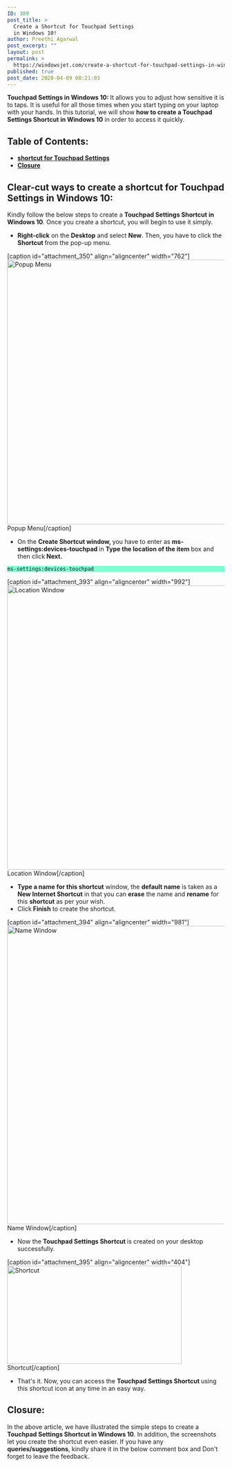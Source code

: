```yaml
---
ID: 389
post_title: >
  Create a Shortcut for Touchpad Settings
  in Windows 10!
author: Preethi Agarwal
post_excerpt: ""
layout: post
permalink: >
  https://windowsjet.com/create-a-shortcut-for-touchpad-settings-in-windows-10-389/
published: true
post_date: 2020-04-09 08:21:03
---
```

<strong><span class="dropcap">T</span>ouchpad Settings in Windows 10: </strong>It allows you to adjust how sensitive it is to taps. It is useful for all those times when you start typing on your laptop with your hands. In this tutorial, we will show <strong>how to create a Touchpad Settings Shortcut in Windows 10</strong> in order to access it quickly.
<h2>Table of Contents:</h2>
<ul>
 	<li><a href="#1"><strong>shortcut for Touchpad Settings</strong></a></li>
 	<li><a href="#2"><strong>Closure</strong></a></li>
</ul>
<h2 id="1">Clear-cut ways to create a shortcut for Touchpad Settings in Windows 10:</h2>
Kindly follow the below steps to create a <strong>Touchpad Settings Shortcut</strong> <strong>in Windows 10</strong>. Once you create a shortcut, you will begin to use it simply.
<ul>
 	<li><strong>Right-click</strong> on the <strong>Desktop</strong> and select <strong>New</strong>. Then, you have to click the <strong>Shortcut </strong>from the pop-up menu.</li>
</ul>
[caption id="attachment_350" align="aligncenter" width="762"]<img class="wp-image-350 size-full" src="https://windowsjet.com/wp-content/uploads/2020/04/Screenshot_1.png" alt="Popup Menu" width="762" height="612" /> Popup Menu[/caption]
<ul>
 	<li>On the <strong>Create Shortcut window, </strong>you have to enter as <strong>ms-settings:devices-touchpad </strong>in <strong>Type the location of the item </strong>box and then click<strong> Next.</strong></li>
</ul>
<p style="background: aquamarine;"><code>ms-settings:devices-touchpad</code></p>


[caption id="attachment_393" align="aligncenter" width="992"]<img class="wp-image-393 size-full" src="https://windowsjet.com/wp-content/uploads/2020/04/Screenshot_2-2.png" alt="Location Window" width="992" height="657" /> Location Window[/caption]
<ul>
 	<li><strong>Type a name for this shortcut</strong> window, the <strong>default name</strong> is taken as a <strong>New Internet Shortcut</strong> in that you can <strong>erase</strong> the name and <strong>rename</strong> for this <strong>shortcut</strong> as per your wish.</li>
 	<li>Click<strong> Finish</strong> to create the shortcut.</li>
</ul>
[caption id="attachment_394" align="aligncenter" width="981"]<img class="wp-image-394 size-full" src="https://windowsjet.com/wp-content/uploads/2020/04/Screenshot_3-2.png" alt="Name Window" width="981" height="690" /> Name Window[/caption]
<ul>
 	<li>Now the <strong>Touchpad Settings Shortcut </strong>is created on your desktop successfully.</li>
</ul>
[caption id="attachment_395" align="aligncenter" width="404"]<img class="wp-image-395 size-full" src="https://windowsjet.com/wp-content/uploads/2020/04/Screenshot_4-2.png" alt="Shortcut" width="404" height="227" /> Shortcut[/caption]
<ul>
 	<li>That's it. Now, you can access the <strong>Touchpad Settings Shortcut</strong><strong> </strong>using this shortcut icon at any time in an easy way.</li>
</ul>
<h2 id="2">Closure:</h2>
In the above article, we have illustrated the simple steps to create a <strong>Touchpad Settings Shortcut</strong><strong> in Windows 10</strong>. In addition, the screenshots let you create the shortcut even easier. If you have any <strong>queries/suggestions</strong>, kindly share it in the below comment box and Don't forget to leave the feedback.